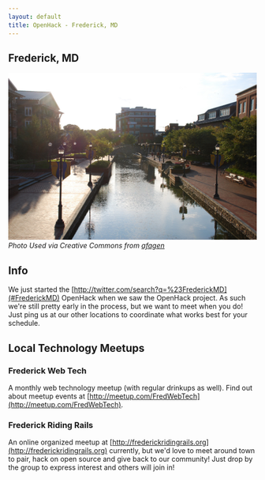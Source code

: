 ```yaml
---
layout: default
title: OpenHack - Frederick, MD
---
```


## Frederick, MD

![Downtown #FrederickMD](/frederick/downtown_frederick_md.jpg)  
_Photo Used via Creative Commons from [afagen](http://www.flickr.com/photos/afagen)_

## Info

We just started the [http://twitter.com/search?q=%23FrederickMD](#FrederickMD) OpenHack when we saw the OpenHack project. As such we're still pretty early in the process, but we want to meet when you do! Just ping us at our other locations to coordinate what works best for your schedule.

## Local Technology Meetups

### Frederick Web Tech

A monthly web technology meetup (with regular drinkups as well). Find out about meetup events at [http://meetup.com/FredWebTech](http://meetup.com/FredWebTech).

### Frederick Riding Rails

An online organized meetup at [http://frederickridingrails.org](http://frederickridingrails.org) currently, but we'd love to meet around town to pair, hack on open source and give back to our community! Just drop by the group to express interest and others will join in!
